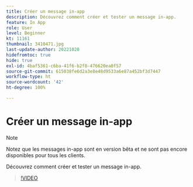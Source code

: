 ```yaml
---
title: Créer un message in-app
description: Découvrez comment créer et tester un message in-app.
feature: In App
role: User
level: Beginner
kt: 11161
thumbnail: 3410471.jpg
last-update-author: 20221020
hidefromtoc: true
hide: true
exl-id: 4baf5361-c6ba-41f6-b2f8-476620ea0f57
source-git-commit: 615038fe6d2a3e8e48d9533a6e87a452bf3d7447
workflow-type: ht
source-wordcount: '42'
ht-degree: 100%

---
```


# Créer un message in-app

>[!NOTE]
> 
> Notez que les messages in-app sont en version bêta et ne sont pas encore disponibles pour tous les clients.

Découvrez comment créer et tester un message in-app.

>[!VIDEO](https://video.tv.adobe.com/v/3410471?quality=12&learn=on)
